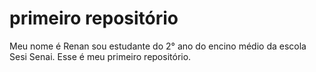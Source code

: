 # primeiro repositório 
Meu nome é Renan sou estudante do 2° ano do encino médio da escola Sesi Senai.
Esse é meu primeiro repositório.
